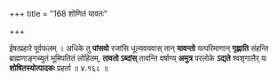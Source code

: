 +++
title = "168 शोणितं यावतः"

+++


ईषत्प्रहारे पूर्वफलम् । अधिके तु **पांसवो** रजांसि धूल्यवयवास् तान् **यावन्तो** यत्परिमाणान् **गृह्णाति** संहन्ति ब्राह्मणाङ्गच्युतं भूमिपतितं लोहितम्, **तावतो ऽब्दांस्** तावन्ति वर्षाण्य् **अमुत्र** परलोके **ऽद्यते** श्वशृगालैर् यः **शोषितस्योत्पादकः** प्रहर्ता ॥ ४.१६८ ॥